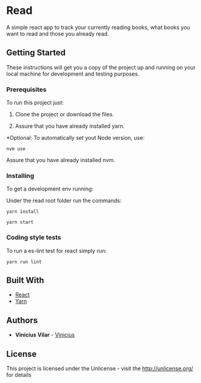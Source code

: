 # Read

A simple react app to track your currently reading books, what books you want to read and those you already read.

## Getting Started

These instructions will get you a copy of the project up and running on your local machine for development and testing purposes.

### Prerequisites

To run this project just:

1. Clone the project or download the files.

2. Assure that you have already installed yarn.

*Optional: To automatically set yout Node version, use:
```
nvm use
```
  Assure that you have already installed nvm.

### Installing

To get a development env running:

Under the read root folder run the commands:

```
yarn install
```

```
yarn start
```

### Coding style tests

To run a es-lint test for react simply run:

```
yarn run lint
```

## Built With

* [React](https://www.npmjs.com/package/create-react-app)
* [Yarn](https://yarnpkg.com/en/)

## Authors

* **Vinicius Vilar** - [Vinicius](https://github.com/ViniciusBVilar)

## License

This project is licensed under the Unlicense - visit the http://unlicense.org/ for details
